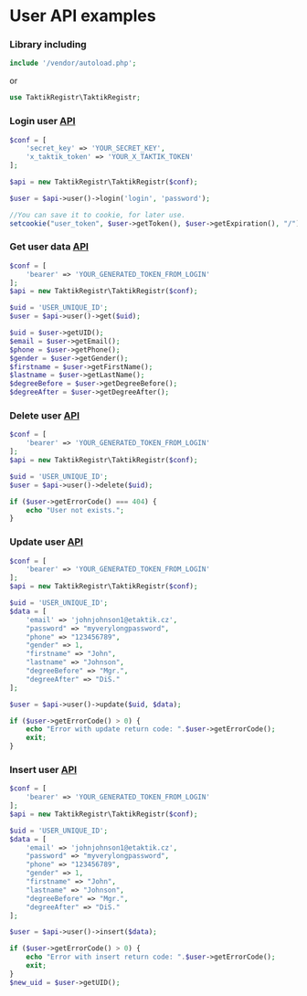 # User API examples
### Library including 
```php
include '/vendor/autoload.php';
```
or
```php
use TaktikRegistr\TaktikRegistr;
```

### Login user [API](https://registr.etaktik.cz/docs#operation/login)
```php
$conf = [
    'secret_key' => 'YOUR_SECRET_KEY',
    'x_taktik_token' => 'YOUR_X_TAKTIK_TOKEN'
];

$api = new TaktikRegistr\TaktikRegistr($conf);

$user = $api->user()->login('login', 'password');

//You can save it to cookie, for later use.
setcookie("user_token", $user->getToken(), $user->getExpiration(), "/");
```

### Get user data [API](https://registr.etaktik.cz/docs#operation/get-user)
```php
$conf = [
    'bearer' => 'YOUR_GENERATED_TOKEN_FROM_LOGIN'
];
$api = new TaktikRegistr\TaktikRegistr($conf);

$uid = 'USER_UNIQUE_ID';
$user = $api->user()->get($uid);

$uid = $user->getUID();
$email = $user->getEmail();
$phone = $user->getPhone();
$gender = $user->getGender();
$firstname = $user->getFirstName();
$lastname = $user->getLastName();
$degreeBefore = $user->getDegreeBefore();
$degreeAfter = $user->getDegreeAfter();
```
### Delete user [API](https://registr.etaktik.cz/docs#operation/delete-user)
```php
$conf = [
    'bearer' => 'YOUR_GENERATED_TOKEN_FROM_LOGIN'
];
$api = new TaktikRegistr\TaktikRegistr($conf);

$uid = 'USER_UNIQUE_ID';
$user = $api->user()->delete($uid);

if ($user->getErrorCode() === 404) {
    echo "User not exists.";
}
```
### Update user [API](https://registr.etaktik.cz/docs#operation/update-user)
```php
$conf = [
    'bearer' => 'YOUR_GENERATED_TOKEN_FROM_LOGIN'
];
$api = new TaktikRegistr\TaktikRegistr($conf);

$uid = 'USER_UNIQUE_ID';
$data = [
    'email' => 'johnjohnson1@etaktik.cz',
    "password" => "myverylongpassword",
    "phone" => "123456789",
    "gender" => 1,
    "firstname" => "John",
    "lastname" => "Johnson",
    "degreeBefore" => "Mgr.",
    "degreeAfter" => "DiS."
];

$user = $api->user()->update($uid, $data);

if ($user->getErrorCode() > 0) {
    echo "Error with update return code: ".$user->getErrorCode();
    exit;
}
```
### Insert user [API](https://registr.etaktik.cz/docs#operation/insert-user)
```php
$conf = [
    'bearer' => 'YOUR_GENERATED_TOKEN_FROM_LOGIN'
];
$api = new TaktikRegistr\TaktikRegistr($conf);

$uid = 'USER_UNIQUE_ID';
$data = [
    'email' => 'johnjohnson1@etaktik.cz',
    "password" => "myverylongpassword",
    "phone" => "123456789",
    "gender" => 1,
    "firstname" => "John",
    "lastname" => "Johnson",
    "degreeBefore" => "Mgr.",
    "degreeAfter" => "DiS."
];

$user = $api->user()->insert($data);

if ($user->getErrorCode() > 0) {
    echo "Error with insert return code: ".$user->getErrorCode();
    exit;
}
$new_uid = $user->getUID();
```